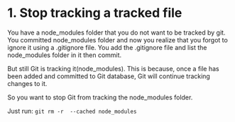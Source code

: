# 1. Stop tracking a tracked file

You have a node_modules folder that you do not want to be tracked by git.
You committed node_modules folder and now you realize that you forgot to ignore it using a .gitignore file. You add the .gitignore file and list the node_modules folder in it then commit.

But still Git is tracking it(node_modules). This is because, once a file has been added and committed to Git database, Git will continue tracking changes to it.

So you want to stop Git from tracking the node_modules folder.

Just run:
   ``git rm -r  --cached node_modules``
